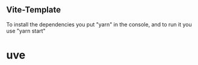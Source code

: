 ## Vite-Template

To install the dependencies you put "yarn" in the console, and to run it you use "yarn start"


# uve
